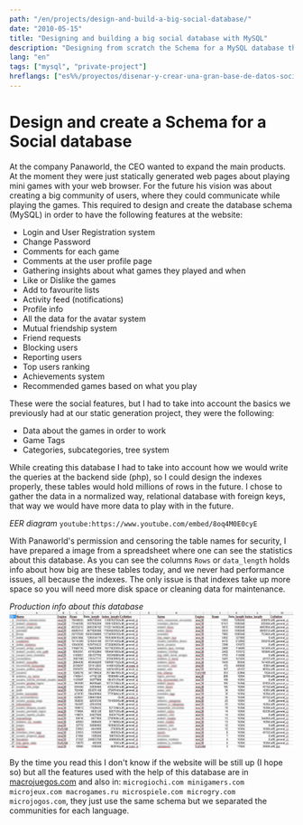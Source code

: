 ```yaml
---
path: "/en/projects/design-and-build-a-big-social-database/"
date: "2010-05-15"
title: "Designing and building a big social database with MySQL"
description: "Designing from scratch the Schema for a MySQL database that holds bigdata for a social community"
lang: "en"
tags: ["mysql", "private-project"]
hreflangs: ["es%%/proyectos/disenar-y-crear-una-gran-base-de-datos-social/", "en%%/en/projects/design-and-build-a-big-social-database/"]
---
```

# Design and create a Schema for a Social database

At the company Panaworld, the CEO wanted to expand the main products. At the moment they were just statically generated web pages about playing mini games with your web browser. For the future his vision was about creating a big community of users, where they could communicate while playing the games. This required to design and create the database schema (MySQL) in order to have the following features at the website:

* Login and User Registration system
* Change Password
* Comments for each game
* Comments at the user profile page
* Gathering insights about what games they played and when
* Like or Dislike the games
* Add to favourite lists
* Activity feed (notifications)
* Profile info
* All the data for the avatar system
* Mutual friendship system
* Friend requests
* Blocking users
* Reporting users
* Top users ranking
* Achievements system
* Recommended games based on what you play

These were the social features, but I had to take into account the basics we previously had at our static generation project, they were the following:

* Data about the games in order to work
* Game Tags
* Categories, subcategories, tree system

While creating this database I had to take into account how we would write the queries at the backend side (php), so I could design the indexes properly, these tables would hold millions of rows in the future. I chose to gather the data in a normalized way, relational database with foreign keys, that way we would have more data to play with in the future.

*EER diagram*
`youtube:https://www.youtube.com/embed/8oq4M0E0cyE`

With Panaworld's permission and censoring the table names for security, I have prepared a image from a spreadsheet where one can see the statistics about this database. As you can see the columns `Rows` or `data_length` holds info about how big are these tables today, and we never had performance issues, all because the indexes. The only issue is that indexes take up more space so you will need more disk space or cleaning data for maintenance.

*Production info about this database*
![macrojuegos social database stats](database-stats.jpg)

By the time you read this I don't know if the website will be still up (I hope so) but all the features used with the help of this database are in [macrojuegos.com](http://www.macrojuegos.com "Website holding this database") and also in: `microgiochi.com minigamers.com microjeux.com macrogames.ru microspiele.com microgry.com microjogos.com`, they just use the same schema but we separated the communities for each language.
